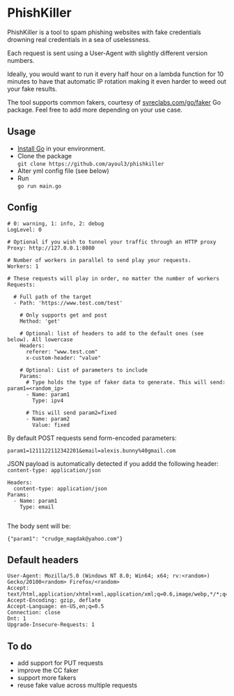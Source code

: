 # PhishKiller

PhishKiller is a tool to spam phishing websites with fake credentials drowning real credentials in a sea of uselessness.

Each request is sent using a User-Agent with slightly different version numbers.

Ideally, you would want to run it every half hour on a lambda function for 10 minutes to have that automatic IP rotation making it even harder to weed out your fake results.

The tool supports common fakers, courtesy of [syreclabs.com/go/faker](https://godoc.org/syreclabs.com/go/faker) Go package. Feel free to add more depending on your use case.


## Usage
* [Install Go](https://golang.org/dl/) in your environment.
* Clone the package  
```git clone https://github.com/ayoul3/phishkiller```
* Alter yml config file (see below)
* Run   
```go run main.go```

## Config
```
# 0: warning, 1: info, 2: debug
LogLevel: 0

# Optional if you wish to tunnel your traffic through an HTTP proxy
Proxy: http://127.0.0.1:8080

# Number of workers in parallel to send play your requests.
Workers: 1

# These requests will play in order, no matter the number of workers
Requests:

  # Full path of the target
  - Path: 'https://www.test.com/test'
    
    # Only supports get and post
    Method: 'get'
    
    # Optional: list of headers to add to the default ones (see below). All lowercase
    Headers:
      referer: "www.test.com"
      x-custom-header: "value"
          
    # Optional: List of parameters to include
    Params:
      # Type holds the type of faker data to generate. This will send: param1=<random_ip>
      - Name: param1
        Type: ipv4
        
      # This will send param2=fixed
      - Name: param2
        Value: fixed
```

By default POST requests send form-encoded parameters:
```
param1=1211122112342201&email=alexis.bunny%40gmail.com
```
JSON payload is automatically detected if you addd the following header: `content-type: application/json`
```
Headers:
  content-type: application/json
Params:
  - Name: param1
    Type: email
    
```
The body sent will be:
```
{"param1": "crudge_magdak@yahoo.com"}
```
## Default headers
```
User-Agent: Mozilla/5.0 (Windows NT 8.0; Win64; x64; rv:<random>) Gecko/20100<random> Firefox/<random>
Accept: text/html,application/xhtml+xml,application/xml;q=0.6,image/webp,*/*;q=0.5
Accept-Encoding: gzip, deflate
Accept-Language: en-US,en;q=0.5
Connection: close
Dnt: 1
Upgrade-Insecure-Requests: 1
```

## To do
* add support for PUT requests
* improve the CC faker
* support more fakers
* reuse fake value across multiple requests